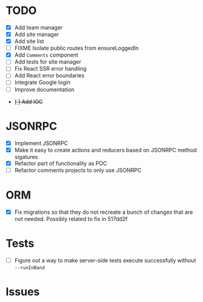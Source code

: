 # TODO

- [x] Add team manager
- [x] Add site manager
- [x] Add site list
- [ ] FIXME Isolate public routes from ensureLoggedIn
- [x] Add `Comments` component
- [ ] Add tests for site manager
- [ ] Fix React SSR error handling
- [ ] Add React error boundaries
- [ ] Integrate Google login
- [ ] Improve documentation

- <strike>[ ] Add IOC</strike>

# JSONRPC

- [x] Implement JSONRPC
- [x] Make it easy to create actions and reducers based on JSONRPC method
  sigatures
- [x] Refactor part of functionality as POC
- [ ] Refactor comments projects to only use JSONRPC

# ORM

- [x] Fix migrations so that they do not recreate a bunch of changes that
  are not needed. Possibly related to fix in 517dd2f

# Tests

- [ ] Figure out a way to make server-side tests execute successfully without
  `--runInBand`

# Issues
